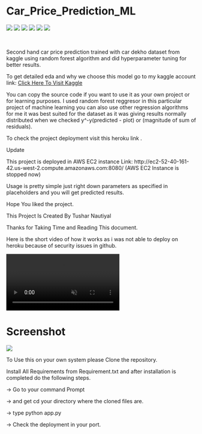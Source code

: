 # Car_Price_Prediction_ML
 <img src = 'https://img.shields.io/badge/Type-ML-yellowgreen'></img>
 <img src = 'https://img.shields.io/badge/Language-JavaScript-green'></img>
 <img src = 'https://img.shields.io/badge/Language-Python-green'></img>
 <img src = 'https://img.shields.io/badge/Language-HTML-green'></img>
 <img src = 'https://img.shields.io/badge/Language-CSS-red'></img>
 <img src = 'https://img.shields.io/badge/Type-Webisite-yellowgreen'></img>
 
 <br>
<p>Second hand car price prediction trained with car dekho dataset from kaggle using random forest algorithm and did hyperparameter tuning for better results.</p>
<p>To get detailed eda and why we choose this model go to my kaggle account link: <a href = 'https://www.kaggle.com/code/tusharnautiyalweb/vehicle-dataset-eda-fe-fs-model-deployment'>Click Here To Visit Kaggle</a></p>
<p>You can copy the source code if you want to use it as your own project or for learning purposes.
I used random forest reggresor in this particular project of machine learning you can also use other regression algorithms for me it was best suited for the dataset as it was giving results normally distributed when we checked y^-y(predicted - plot) or (magnitude of sum of residuals).</p>
<p>To check the project deployment visit this heroku link <a href = ''></a>.</p>
<p>Update</p>
<p>This project is deployed in AWS EC2 instance Link: http://ec2-52-40-161-42.us-west-2.compute.amazonaws.com:8080/ (AWS EC2 Instance is stopped now)
<p>Usage is pretty simple just right down parameters as specified in placeholders and you will get predicted results.</p>
<p>Hope You liked the project.<p>
<p>This Project Is Created By Tushar Nautiyal</p>
Thanks for Taking Time and Reading This document.
<p>Here is the short video of how it works as i was not able to deploy on heroku because of security issues in github.</p>
<video src="https://user-images.githubusercontent.com/74553737/165293195-0bfef18a-1e7b-48a1-ac51-843bef0165db.mp4" data-canonical-src="https://user-images.githubusercontent.com/74553737/165293195-0bfef18a-1e7b-48a1-ac51-843bef0165db.mp4" controls="controls" muted="muted" class="d-block rounded-bottom-2 border-top width-fit" style="max-height:640px;">
  </video>
  
# Screenshot

<img src = "https://user-images.githubusercontent.com/74553737/166220677-1e986c69-c4a8-4d0c-a36b-57ce90d784a5.jpg"></img>
<p>To Use this on your own system please Clone the repository.</p>
<p>Install All Requirements from Requirement.txt and after installation is completed do the following steps.</p>
<p>-> Go to your command Prompt </p>
<p>-> and get cd your directory where the cloned files are.</p>
<p>-> type python app.py</p>
<p>-> Check the deployment in your port.</p>
